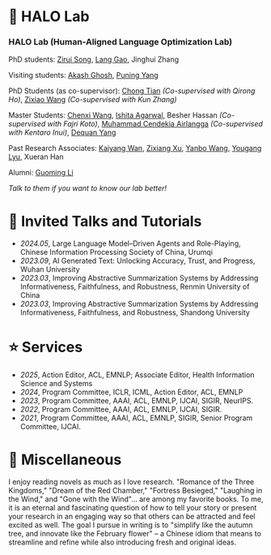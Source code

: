 

<!--# 💻 Internships
- *2022.05 - 2022.10*, [Microsoft](https://www.inceptioniai.org/en/), Beijing. Mentor: [Chongyang Tao](https://scholar.google.com/citations?user=x_cOKuwAAAAJ&hl=zh-CN)
- *2020.01 - 2020.12*, [Xiaomi](https://www.inceptioniai.org/en/), Beijing. Mentor: [Jianwei Cui](https://scholar.google.com/citations?user=F5Nxk7oAAAAJ&hl=en)
- *2019.03 - 2019.10*, [IIAI](https://www.inceptioniai.org/en/), Abu Dhabi, United Arab Emirates. Mentor: [Li Liu](https://scholar.google.com/citations?user=NS8RkccAAAAJ&hl=zh-CN)-->




# 👥 HALO Lab

### HALO Lab (Human-Aligned Language Optimization Lab)


PhD students: [Zirui Song](https://ziruisongbest.github.io/), [Lang Gao](https://heartyhaven.github.io/), Jinghui Zhang

Visiting students:  [Akash Ghosh](https://scholar.google.com/citations?user=NWc6Pw8AAAAJ&hl=en), [Puning Yang](https://scholar.google.com/citations?user=_QGfhW8AAAAJ&hl=en)

PhD Students (as co-supervisor): [Chong Tian](https://scholar.google.com/citations?user=MTZF0pEAAAAJ&hl=zh-CN) *(Co-supervised with Qirong Ho)*, [Zixiao Wang](https://scholar.google.com/citations?user=1A9NbwEAAAAJ&hl=zh-CN) *(Co-supervised with Kun Zhang)*

Master Students: [Chenxi Wang](https://scholar.google.com/citations?user=Gtj8924AAAAJ&hl=en), [Ishita Agarwal](https://www.linkedin.com/in/ishitaaagarwal/?originalSubdomain=in), Besher Hassan *(Co-supervised with Fajri Koto)*, [Muhammad Cendekia Airlangga](https://scholar.google.com/citations?user=GXhAThEAAAAJ&hl=en) *(Co-supervised with Kentaro Inui)*, [Dequan Yang](https://www.linkedin.com/in/dequan-yang-58b183162/?originalSubdomain=ae)



Past Research Associates: [Kaiyang Wan](https://scholar.google.com/citations?user=v_faxAsAAAAJ&hl=en), [Zixiang Xu](https://xzx34.github.io/), [Yanbo Wang](https://wyf23187.github.io/), [Yougang Lyu](https://youganglyu.github.io/), Xueran Han

Alumni: [Guoming Li](https://scholar.google.com/citations?user=MkxLbngAAAAJ&hl=zh-CN)


*Talk to them if you want to know our lab better!*



# 💬 Invited Talks and Tutorials
- *2024.05*, Large Language Model–Driven Agents and Role-Playing, Chinese Information Processing Society of China, Urumqi
- *2023.09*, AI Generated Text: Unlocking Accuracy, Trust, and Progress, Wuhan University
- *2023.03*, Improving Abstractive Summarization Systems  by Addressing Informativeness, Faithfulness, and Robustness, Renmin University of China
- *2023.03*, Improving Abstractive Summarization Systems  by Addressing Informativeness, Faithfulness, and Robustness, Shandong University
<!--- ``IJCAI 2021``, From Standard Summarization to New Tasks and Beyond: Tasks and Methods of Summarization with Manifold Information-->

 
# ⭐ Services
- *2025*, Action Editor, ACL, EMNLP; Associate Editor, Health Information Science and Systems
- *2024*, Program Committee, ICLR, ICML, Action Editor, ACL, EMNLP
- *2023*, Program Committee, AAAI, ACL, EMNLP, IJCAI, SIGIR, NeurIPS.
- *2022*, Program Committee, AAAI, ACL, EMNLP, IJCAI, SIGIR.
- *2021*, Program Committee, AAAI, ACL, EMNLP, SIGIR, Senior Program Committee, IJCAI.


# 🎨 Miscellaneous
I enjoy reading novels as much as I love research. "Romance of the Three Kingdoms," "Dream of the Red Chamber," "Fortress Besieged," "Laughing in the Wind," and "Gone with the Wind"... are among my favorite books. To me, it is an eternal and fascinating question of how to tell your story or present your research in an engaging way so that others can be attracted and feel excited as well. The goal I pursue in writing is to "simplify like the autumn tree, and innovate like the February flower" – a Chinese idiom that means to streamline and refine while also introducing fresh and original ideas.